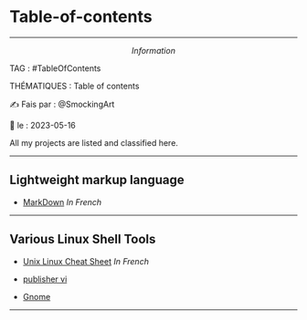 # Table-of-contents
---
$$Information$$

TAG :  #TableOfContents

THÉMATIQUES : Table of contents

✍ Fais par : @SmockingArt 

🧭 le : 2023-05-16 

All my projects are listed and classified here.

---

## Lightweight markup language

- [MarkDown](https://github.com/SmockingArt/MarkDown) *In French*

---
## Various Linux Shell Tools 

- [Unix Linux Cheat Sheet](https://github.com/SmockingArt/UnixLinuxCheatSheet) *In French*

- [publisher vi](https://github.com/SmockingArt/publisher-vi)

- [Gnome](https://github.com/SmockingArt/Gnome/tree/main)

--- 

